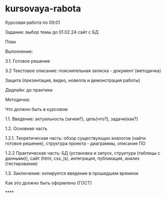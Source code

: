 # kursovaya-rabota
Курсовая работа по 09.01</p>
Задание: выбор темы до 01.02.24 сайт с БД</p>
План</p>
Выполнение:</p>
3.1. Готовое решение </p>
3.2 Текстовое описание: пояснительная записка - документ (методичка)</p>
Защита (презентация, видео, новелла и демонстрация работы)</p>
Дедлайн: до практики</p>
Методичка:</p>
Что должно быть в курсовом</p>
1.1. Введение: актуальность (зачем?), цель(что?), задачи(как?) </p>
1.2. Основная часть</p>
1.2.1. Теоретическая часть: обзор существующих аналогов (найти готовое решение), структура проекта - диаграммы,  описание ПО</p>
1.2.2 Практическая часть: БД (установка и запуск, структура (таблицы с данными)), сайт (html, css, js), интеграция, публикация, анализ (тестирование) </p>
1.3. Заключение: копируется введение в прошедшем времени</p>
Как это должно быть оформлено (ГОСТ)</p>
****</p>
